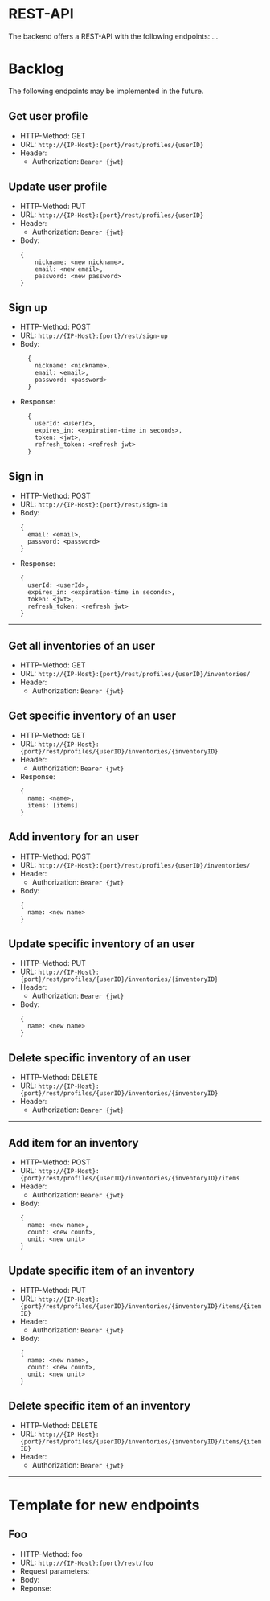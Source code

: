 # REST-API

The backend offers a REST-API with the following endpoints:
...


# Backlog
The following endpoints may be implemented in the future.

## Get user profile
- HTTP-Method: GET
- URL: `http://{IP-Host}:{port}/rest/profiles/{userID}`
- Header:
  - Authorization: `Bearer {jwt}`

## Update user profile
- HTTP-Method: PUT
- URL: `http://{IP-Host}:{port}/rest/profiles/{userID}`
- Header:
  - Authorization: `Bearer {jwt}`
- Body:
    ```
    {
        nickname: <new nickname>,
        email: <new email>,
        password: <new password>
    }
    ```

## Sign up
- HTTP-Method: POST
- URL: `http://{IP-Host}:{port}/rest/sign-up`
- Body:
  ```
    {
      nickname: <nickname>,
      email: <email>,
      password: <password>
    }
  ```
- Response:
  ```
    {
      userId: <userId>,
      expires_in: <expiration-time in seconds>,
      token: <jwt>,
      refresh_token: <refresh jwt>
    }
  ```

## Sign in
- HTTP-Method: POST
- URL: `http://{IP-Host}:{port}/rest/sign-in`
- Body:
  ```
  {
    email: <email>,
    password: <password>
  }
  ```
- Response:
    ```
    {
      userId: <userId>,
      expires_in: <expiration-time in seconds>,
      token: <jwt>,
      refresh_token: <refresh jwt>
    }
    ```
---

## Get all inventories of an user
- HTTP-Method: GET
- URL: `http://{IP-Host}:{port}/rest/profiles/{userID}/inventories/`
- Header:
  - Authorization: `Bearer {jwt}`

## Get specific inventory of an user
- HTTP-Method: GET
- URL: `http://{IP-Host}:{port}/rest/profiles/{userID}/inventories/{inventoryID}`
- Header:
  - Authorization: `Bearer {jwt}`
- Response:
  ```
  {
    name: <name>,
    items: [items]
  }
  ```

## Add inventory for an user
- HTTP-Method: POST
- URL: `http://{IP-Host}:{port}/rest/profiles/{userID}/inventories/`
- Header:
  - Authorization: `Bearer {jwt}`
- Body:
    ```
    {
      name: <new name>  
    }
    ```

## Update specific inventory of an user
- HTTP-Method: PUT
- URL: `http://{IP-Host}:{port}/rest/profiles/{userID}/inventories/{inventoryID}`
- Header:
  - Authorization: `Bearer {jwt}`
- Body:
    ```
    {
      name: <new name>
    }
    ```
    
## Delete specific inventory of an user
- HTTP-Method: DELETE
- URL: `http://{IP-Host}:{port}/rest/profiles/{userID}/inventories/{inventoryID}`
- Header:
  - Authorization: `Bearer {jwt}`

---

## Add item for an inventory
- HTTP-Method: POST
- URL: `http://{IP-Host}:{port}/rest/profiles/{userID}/inventories/{inventoryID}/items`
- Header:
  - Authorization: `Bearer {jwt}`
- Body:
    ```
    {
      name: <new name>,
      count: <new count>,
      unit: <new unit>
    }
    ```

## Update specific item of an inventory
- HTTP-Method: PUT
- URL: `http://{IP-Host}:{port}/rest/profiles/{userID}/inventories/{inventoryID}/items/{itemID}`
- Header:
  - Authorization: `Bearer {jwt}`
- Body:
    ```
    {
      name: <new name>,
      count: <new count>,
      unit: <new unit>
    }
    ```

## Delete specific item of an inventory
- HTTP-Method: DELETE
- URL: `http://{IP-Host}:{port}/rest/profiles/{userID}/inventories/{inventoryID}/items/{itemID}`
- Header:
  - Authorization: `Bearer {jwt}`

---

# Template for new endpoints
## Foo
- HTTP-Method: foo
- URL: `http://{IP-Host}:{port}/rest/foo`
- Request parameters:
- Body:
- Reponse:

